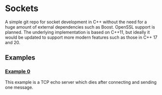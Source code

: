 # Sockets

A simple git repo for socket development in C++ without the need for a huge amount of external dependencies such as Boost. OpenSSL support is planned. The underlying implementation is based on C++11, but ideally it would be updated to support more modern features such as those in C++ 17 and 20.

## Examples

### [Example 0](https://github.com/ohunter/Sockets/examples/0)

This example is a TCP echo server which dies after connecting and sending one message.

